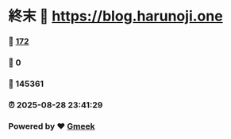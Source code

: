 # 終末 :link: https://blog.harunoji.one 
### :page_facing_up: [172](https://blog.harunoji.one/tag.html) 
### :speech_balloon: 0 
### :hibiscus: 145361 
### :alarm_clock: 2025-08-28 23:41:29 
### Powered by :heart: [Gmeek](https://github.com/Meekdai/Gmeek)

